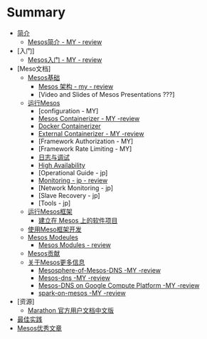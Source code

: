 # Summary

* [简介](OverView/README.md)
    * [Mesos简介 - MY - review](OverView/Introduction-of-Mesos.md)
* [入门]
    * [Mesos入门 - MY - review](primer/Mesos-of-Getting-Started.md)
* [Meso文档]
    * [Mesos基础](document/Mesos-Fundamentals)
       * [Mesos 架构 - my - review](OverView/Introduction-of-Mesos.md)
       * [Video and Slides of Mesos Presentations ???]
    * [运行Mesos](document/runing-Mesos)
       * [configuration - MY]
       * [Mesos Containerizer - MY -review](document/runing-Mesos/Mesos-Containerizer.md)
       * [Docker Containerizer](document/runing-Mesos/Docker-Containerizer.md)
       * [External Containerizer - MY -review](document/runing-Mesos/External-Containerizer.md)
       * [Framework Authorization - MY]
       * [Framework Rate Limiting - MY]
       * [日志与调试](document/runing-Mesos/Mesos-of-Debug-and-Log.md)
       * [High Availability](document/runing-Mesos/Mesos-High-Availability-Mode.md)
       * [Operational Guide - jp]
       * [Monitoring - jp - review](document/runing-Mesos/Mesos-Observability-Metrics.md)
       * [Network Monitoring - jp]
       * [Slave Recovery - jp]
       * [Tools - jp]
    * [运行Mesos框架](document/Running-mesos-Frameworks)
       * [建立在 Mesos 上的软件项目](document/Running-mesos-Frameworks/Software-projects-built-on-Mesos.md)
    * [使用Meso框架开发](document/Developing-Mesos-Frameworks)
    * [Mesos Modeules](document/Mesos-Modeules)
       * [Mesos Modules - review](document/Mesos-Modeules/Mesos-Modules.md)
    * [Mesos贡献](document/Contributing-to-Mesos)
    * [关于Mesos更多信息](document/More-info-about-Mesos)
	    * [Mesosphere-of-Mesos-DNS -MY -review](OverView/Mesosphere-of-Mesos-DNS.md)
	    * [Mesos-dns -MY -review](OverView/mesos-dns.md)
	    * [Mesos-DNS on Google Compute Platform -MY -review](OverView/Mesos-DNS-on-Google-Compute-Platform.md)
	    * [spark-on-mesos -MY -review](OverView/spark-on-mesos.md)
* [资源]
    * [Marathon 官方用户文档中文版](resource)
* [最佳实践](best-practices)
* [Mesos优秀文章](excellent—article)
